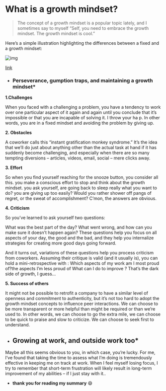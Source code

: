  # What is a growth mindset?
> The concept of a growth mindset is a popular topic lately, and I sometimes say to myself “Self, you need to embrace the growth mindset. The growth mindset is cool.”

Here’s a simple illustration highlighting the differences between a fixed and a growth mindset:

![img](https://3kllhk1ibq34qk6sp3bhtox1-wpengine.netdna-ssl.com/wp-content/uploads/NewGrowthMindset2.png)

[link](https://3kllhk1ibq34qk6sp3bhtox1-wpengine.netdna-ssl.com/wp-content/uploads/NewGrowthMindset2.png)

* ### Perseverance, gumption traps, and maintaining a growth mindset*
**1.Challenges**

When you faced with a challenging a problem, you have a tendency to work over one particular aspect of it again and again until you conclude that it’s impossible or that you are incapable of solving it. I throw your ha
p. In other words, you are in a fixed mindset and avoiding the problem by giving up. 

**2. Obstacles**

A coworker calls this “instant gratification monkey syndrome.” It’s the idea that we’ll do just about anything other than the actual task at hand if it has suddenly become challenging, and especially when there are so many tempting diversions – articles, videos, email, social – mere clicks away.

**3. Effort**

So when you find yourself reaching for the snooze button, you consider all this. you make a conscious effort to stop and think about the growth mindset. you ask yourself, are going back to sleep really what you want to do? you are giving up too easily? Would you rather shower off pangs of regret, or the sweat of accomplishment? C’mon, the answers are obvious.

**4. Criticism**

So you’ve learned to ask yourself two questions:

What was the best part of the day?
What went wrong, and how can you make sure it doesn’t happen again?
These questions help you focus on all aspects of your day, the good and the bad, and they help you internalize strategies for creating more good days going forward.

And it turns out, variations of these questions help you process criticism from coworkers. Assuming their critique is valid (and it usually is), you can hold a mini-retrospective with :
Which aspects of my work am I most proud of?the aspects I’m less proud of
What can I do to improve ?
That’s the dark side of growth, I guess…

**5. Success of others**

It might not be possible to retrofit a company to have a similar level of openness and commitment to authenticity, but it’s not too hard to adopt the growth mindset concepts to influence peer interactions. We can choose to be more transparent or more helpful than might be required or than we’re used to. In other words, we can choose to go the extra mile, we can choose to be quick to praise and slow to criticize. We can choose to seek first to understand.

* ## Growing at work, and outside work too*
Maybe all this seems obvious to you, in which case, you’re lucky. For me, I’ve found that taking the time to assess what I’m doing is tremendously effective in keeping me on track at work. When I feel myself losing focus, I try to remember that short-term frustration will likely result in long-term improvement of my abilities – if I just stay with it..

* **thank you for reading my summary**  :smile:

